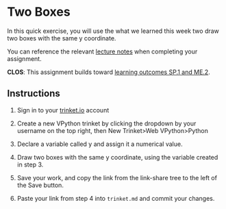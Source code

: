# Two Boxes

In this quick exercise, you will use the what we learned this week two draw two boxes with the same y coordinate.

You can reference the relevant [lecture notes](https://github.com/allegheny-college-cmpsc-100-spring-2024/slides/?tab=readme-ov-file#vpython-shapes-and-colors-jan-25) when completing your assignment.

**CLOS**: This assignment builds toward [learning outcomes SP.1 and ME.2](https://github.com/allegheny-college-cmpsc-100-spring-2024/course-materials?tab=readme-ov-file#learning-outcomes).

## Instructions

1.  Sign in to your [trinket.io](https://trinket.io/) account  

2.  Create a new VPython trinket by clicking the dropdown by your username on the top right, then New Trinket>Web VPython>Python  

3.  Declare a variable called y and assign it a numerical value.  

4.  Draw two boxes with the same y coordinate, using the variable created in step 3.  

5.  Save your work, and copy the link from the link-share tree to the left of the Save button.  

6.  Paste your link from step 4 into `trinket.md` and commit your changes.
